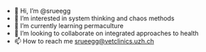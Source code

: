 - 👋 Hi, I’m @srueegg
- 👀 I’m interested in system thinking and chaos methods
- 🌱 I’m currently learning permaculture
- 💞️ I’m looking to collaborate on integrated approaches to health
- 📫 How to reach me srueegg@vetclinics.uzh.ch

<!---
srueegg/srueegg is a ✨ special ✨ repository because its `README.md` (this file) appears on your GitHub profile.
You can click the Preview link to take a look at your changes.
--->
